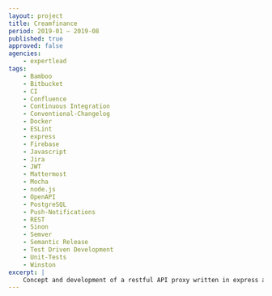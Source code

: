 ```yaml
---
layout: project
title: Creamfinance
period: 2019-01 – 2019-08
published: true
approved: false
agencies:
    - expertlead
tags:
    - Bamboo
    - Bitbucket
    - CI
    - Confluence
    - Continuous Integration
    - Conventional-Changelog
    - Docker
    - ESLint
    - express
    - Firebase
    - Javascript
    - Jira
    - JWT
    - Mattermost
    - Mocha
    - node.js
    - OpenAPI
    - PostgreSQL
    - Push-Notifications
    - REST
    - Sinon
    - Semver
    - Semantic Release
    - Test Driven Development
    - Unit-Tests
    - Winston
excerpt: |
    Concept and development of a restful API proxy written in express and lots of middlewares to access and simplify internal API service.
---
```

